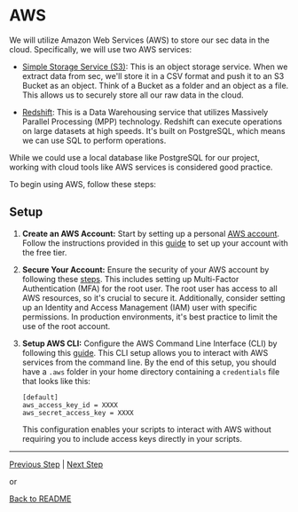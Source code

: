 # AWS

We will utilize Amazon Web Services (AWS) to store our sec data in the cloud. Specifically, we will use two AWS services:

* [Simple Storage Service (S3)](https://aws.amazon.com/s3/): This is an object storage service. When we extract data from sec, we'll store it in a CSV format and push it to an S3 Bucket as an object. Think of a Bucket as a folder and an object as a file. This allows us to securely store all our raw data in the cloud.

* [Redshift](https://aws.amazon.com/redshift/): This is a Data Warehousing service that utilizes Massively Parallel Processing (MPP) technology. Redshift can execute operations on large datasets at high speeds. It's built on PostgreSQL, which means we can use SQL to perform operations.

While we could use a local database like PostgreSQL for our project, working with cloud tools like AWS services is considered good practice.

To begin using AWS, follow these steps:

## Setup

1. **Create an AWS Account:** Start by setting up a personal [AWS account](https://portal.aws.amazon.com/billing/signup?nc2=h_ct&src=header_signup&redirect_url=https%3A%2F%2Faws.amazon.com%2Fregistration-confirmation#/start). Follow the instructions provided in this [guide](https://aws.amazon.com/getting-started/guides/setup-environment/module-one/) to set up your account with the free tier.

2. **Secure Your Account:** Ensure the security of your AWS account by following these [steps](https://aws.amazon.com/getting-started/guides/setup-environment/module-two/). This includes setting up Multi-Factor Authentication (MFA) for the root user. The root user has access to all AWS resources, so it's crucial to secure it. Additionally, consider setting up an Identity and Access Management (IAM) user with specific permissions. In production environments, it's best practice to limit the use of the root account.

3. **Setup AWS CLI:** Configure the AWS Command Line Interface (CLI) by following this [guide](https://aws.amazon.com/getting-started/guides/setup-environment/module-three/). This CLI setup allows you to interact with AWS services from the command line. By the end of this setup, you should have a `.aws` folder in your home directory containing a `credentials` file that looks like this:

    ```config
    [default]
    aws_access_key_id = XXXX
    aws_secret_access_key = XXXX
    ```

    This configuration enables your scripts to interact with AWS without requiring you to include access keys directly in your scripts.

---

[Previous Step](starter.md) | [Next Step](infra-setup.md)

or

[Back to README](../README.md)